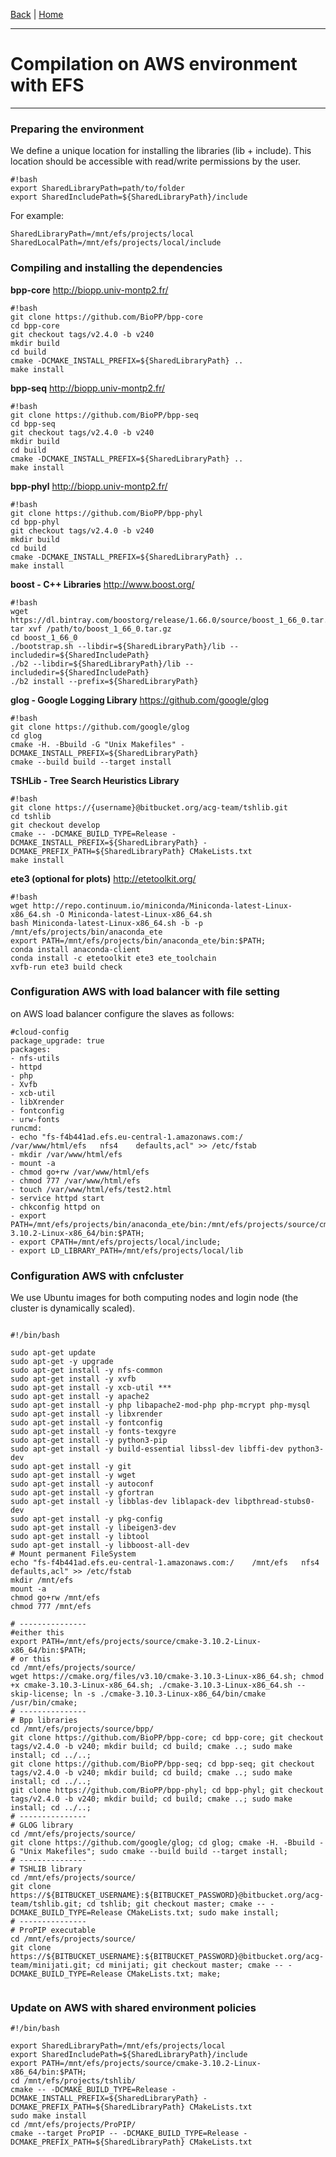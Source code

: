 [Back](./Index.md) | [Home](https://github.com/acg-team/ProPIP/blob/master/ProPIP.wiki/ProPIP-Progressive-Multiple-Sequence-Alignment-with-Poisson-Indel-Process.md)

---
# Compilation on AWS environment with EFS
---

### Preparing the environment


We define a unique location for installing the libraries (lib + include). This location should be accessible with read/write permissions by the user.


```
#!bash
export SharedLibraryPath=path/to/folder
export SharedIncludePath=${SharedLibraryPath}/include

```

For example:


```
SharedLibraryPath=/mnt/efs/projects/local
SharedLocalPath=/mnt/efs/projects/local/include
```



### Compiling and installing the dependencies


**bpp-core** http://biopp.univ-montp2.fr/

```
#!bash
git clone https://github.com/BioPP/bpp-core
cd bpp-core
git checkout tags/v2.4.0 -b v240
mkdir build
cd build
cmake -DCMAKE_INSTALL_PREFIX=${SharedLibraryPath} ..
make install
```

**bpp-seq** http://biopp.univ-montp2.fr/

```
#!bash
git clone https://github.com/BioPP/bpp-seq
cd bpp-seq
git checkout tags/v2.4.0 -b v240
mkdir build
cd build
cmake -DCMAKE_INSTALL_PREFIX=${SharedLibraryPath} ..
make install
```

**bpp-phyl**  http://biopp.univ-montp2.fr/

```
#!bash
git clone https://github.com/BioPP/bpp-phyl
cd bpp-phyl
git checkout tags/v2.4.0 -b v240
mkdir build
cd build
cmake -DCMAKE_INSTALL_PREFIX=${SharedLibraryPath} ..
make install
```

**boost - C++ Libraries** http://www.boost.org/

```
#!bash
wget https://dl.bintray.com/boostorg/release/1.66.0/source/boost_1_66_0.tar.gz
tar xvf /path/to/boost_1_66_0.tar.gz
cd boost_1_66_0
./bootstrap.sh --libdir=${SharedLibraryPath}/lib --includedir=${SharedIncludePath}
./b2 --libdir=${SharedLibraryPath}/lib --includedir=${SharedIncludePath}
./b2 install --prefix=${SharedLibraryPath}
```

**glog - Google Logging Library** https://github.com/google/glog

```
#!bash
git clone https://github.com/google/glog
cd glog
cmake -H. -Bbuild -G "Unix Makefiles" -DCMAKE_INSTALL_PREFIX=${SharedLibraryPath}
cmake --build build --target install

```


**TSHLib - Tree Search Heuristics Library** 

```
#!bash
git clone https://{username}@bitbucket.org/acg-team/tshlib.git
cd tshlib
git checkout develop
cmake -- -DCMAKE_BUILD_TYPE=Release -DCMAKE_INSTALL_PREFIX=${SharedLibraryPath} -DCMAKE_PREFIX_PATH=${SharedLibraryPath} CMakeLists.txt
make install
```


**ete3  (optional for plots)** http://etetoolkit.org/

```
#!bash
wget http://repo.continuum.io/miniconda/Miniconda-latest-Linux-x86_64.sh -O Miniconda-latest-Linux-x86_64.sh
bash Miniconda-latest-Linux-x86_64.sh -b -p /mnt/efs/projects/bin/anaconda_ete
export PATH=/mnt/efs/projects/bin/anaconda_ete/bin:$PATH;
conda install anaconda-client
conda install -c etetoolkit ete3 ete_toolchain
xvfb-run ete3 build check
```



### Configuration AWS with load balancer with file setting


on AWS load balancer configure the slaves as follows:

```
#cloud-config
package_upgrade: true
packages:
- nfs-utils
- httpd
- php
- Xvfb
- xcb-util
- libXrender
- fontconfig
- urw-fonts
runcmd:
- echo "fs-f4b441ad.efs.eu-central-1.amazonaws.com:/    /var/www/html/efs   nfs4    defaults,acl" >> /etc/fstab
- mkdir /var/www/html/efs
- mount -a
- chmod go+rw /var/www/html/efs
- chmod 777 /var/www/html/efs
- touch /var/www/html/efs/test2.html
- service httpd start
- chkconfig httpd on
- export PATH=/mnt/efs/projects/bin/anaconda_ete/bin:/mnt/efs/projects/source/cmake-3.10.2-Linux-x86_64/bin:$PATH;
- export CPATH=/mnt/efs/projects/local/include;
- export LD_LIBRARY_PATH=/mnt/efs/projects/local/lib
```

### Configuration AWS with cnfcluster 

We use Ubuntu images for both computing nodes and login node (the cluster is dynamically scaled).

```

#!/bin/bash

sudo apt-get update
sudo apt-get -y upgrade
sudo apt-get install -y nfs-common
sudo apt-get install -y xvfb
sudo apt-get install -y xcb-util ***
sudo apt-get install -y apache2
sudo apt-get install -y php libapache2-mod-php php-mcrypt php-mysql
sudo apt-get install -y libxrender
sudo apt-get install -y fontconfig
sudo apt-get install -y fonts-texgyre
sudo apt-get install -y python3-pip
sudo apt-get install -y build-essential libssl-dev libffi-dev python3-dev
sudo apt-get install -y git
sudo apt-get install -y wget
sudo apt-get install -y autoconf
sudo apt-get install -y gfortran
sudo apt-get install -y libblas-dev liblapack-dev libpthread-stubs0-dev
sudo apt-get install -y pkg-config
sudo apt-get install -y libeigen3-dev
sudo apt-get install -y libtool
sudo apt-get install -y libboost-all-dev
# Mount permanent FileSystem
echo "fs-f4b441ad.efs.eu-central-1.amazonaws.com:/    /mnt/efs   nfs4    defaults,acl" >> /etc/fstab
mkdir /mnt/efs
mount -a
chmod go+rw /mnt/efs
chmod 777 /mnt/efs

# ---------------
#either this
export PATH=/mnt/efs/projects/source/cmake-3.10.2-Linux-x86_64/bin:$PATH;
# or this
cd /mnt/efs/projects/source/
wget https://cmake.org/files/v3.10/cmake-3.10.3-Linux-x86_64.sh; chmod +x cmake-3.10.3-Linux-x86_64.sh; ./cmake-3.10.3-Linux-x86_64.sh --skip-license; ln -s ./cmake-3.10.3-Linux-x86_64/bin/cmake /usr/bin/cmake;
# ---------------
# Bpp libraries
cd /mnt/efs/projects/source/bpp/
git clone https://github.com/BioPP/bpp-core; cd bpp-core; git checkout tags/v2.4.0 -b v240; mkdir build; cd build; cmake ..; sudo make install; cd ../..;
git clone https://github.com/BioPP/bpp-seq; cd bpp-seq; git checkout tags/v2.4.0 -b v240; mkdir build; cd build; cmake ..; sudo make install; cd ../..;
git clone https://github.com/BioPP/bpp-phyl; cd bpp-phyl; git checkout tags/v2.4.0 -b v240; mkdir build; cd build; cmake ..; sudo make install; cd ../..;
# ---------------
# GLOG library
cd /mnt/efs/projects/source/
git clone https://github.com/google/glog; cd glog; cmake -H. -Bbuild -G "Unix Makefiles"; sudo cmake --build build --target install;
# ---------------
# TSHLIB library
cd /mnt/efs/projects/source/
git clone https://${BITBUCKET_USERNAME}:${BITBUCKET_PASSWORD}@bitbucket.org/acg-team/tshlib.git; cd tshlib; git checkout master; cmake -- -DCMAKE_BUILD_TYPE=Release CMakeLists.txt; sudo make install;
# ---------------
# ProPIP executable
cd /mnt/efs/projects/source/
git clone https://${BITBUCKET_USERNAME}:${BITBUCKET_PASSWORD}@bitbucket.org/acg-team/minijati.git; cd minijati; git checkout master; cmake -- -DCMAKE_BUILD_TYPE=Release CMakeLists.txt; make;


```


### Update on AWS with shared environment policies


```
#!/bin/bash

export SharedLibraryPath=/mnt/efs/projects/local
export SharedIncludePath=${SharedLibraryPath}/include
export PATH=/mnt/efs/projects/source/cmake-3.10.2-Linux-x86_64/bin:$PATH;
cd /mnt/efs/projects/tshlib/
cmake -- -DCMAKE_BUILD_TYPE=Release -DCMAKE_INSTALL_PREFIX=${SharedLibraryPath} -DCMAKE_PREFIX_PATH=${SharedLibraryPath} CMakeLists.txt
sudo make install
cd /mnt/efs/projects/ProPIP/
cmake --target ProPIP -- -DCMAKE_BUILD_TYPE=Release -DCMAKE_PREFIX_PATH=${SharedLibraryPath} CMakeLists.txt
```
